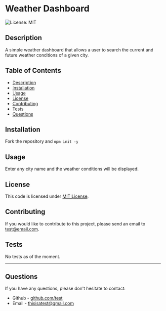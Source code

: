 # Weather Dashboard
  ![License: MIT](https://img.shields.io/badge/License-MIT-yellow.svg) 

## Description

A simple weather dashboard that allows a user to search the current and future weather conditions of a given city.

## Table of Contents
* [Description](#description)
* [Installation](#installation)
* [Usage](#usage)
* [License](#license)
* [Contributing](#contributing)
* [Tests](#tests)
* [Questions](#questions)

## Installation
Fork the repository and ``` npm init -y ```

## Usage
Enter any city name and the weather conditions will be displayed.

## License
This code is licensed under [MIT License](https://mit-license.org/).

## Contributing
If you would like to contribute to this project, please send an email to test@email.com.

## Tests
No tests as of the moment.

<hr>

## Questions
If you have any questions, please don't hesitate to contact:
 * Github - [github.com/test](https://github.com/test)
 * Email - thisisatest@gmail.com

